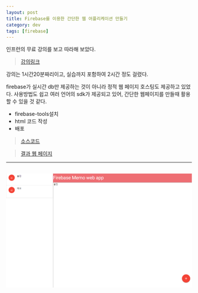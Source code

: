 ```yaml
---
layout: post
title: Firebase를 이용한 간단한 웹 어플리케이션 만들기  
category: dev
tags: [firebase]
---
```


인프런의 무료 강의를 보고 따라해 보았다.

> [강의링크](https://www.inflearn.com/course/%ED%8C%8C%EC%9D%B4%EC%96%B4%EB%B2%A0%EC%9D%B4%EC%8A%A4-%EA%B0%95%EC%A2%8C-%EC%9B%B9-%EC%96%B4%ED%94%8C%EB%A6%AC%EC%BC%80%EC%9D%B4%EC%85%98/)

강의는 1시간20분짜리이고, 실습까지 포함하여 2시간 정도 걸렸다.


firebase가 실시간 db만 제공하는 것이 아니라 정적 웹 페이지 호스팅도 제공하고 있었다.
사용방법도 쉽고 여러 언어의 sdk가 제공되고 있어, 간단한 웹페이지를 만들때 활용할 수 있을 것 같다.


- firebase-tools설치
- html 코드 작성
- 배포


> [소스코드](https://github.com/camon85/firebase-memo-web-app)
 
> [결과 웹 페이지](https://api-6590514862941279208-75005.firebaseapp.com/)

---
![데모](../public/img/firebase-memo-web-app.PNG)
---
